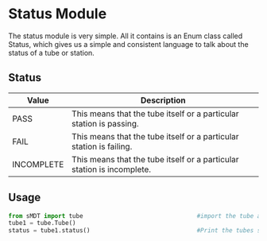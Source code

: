 Status Module
=============

The status module is very simple. All it contains is an Enum class called Status, which gives us a simple and consistent language to talk about the status of a tube or station.

Status
------
Value | Description
---|---
PASS|This means that the tube itself or a particular station is passing.
FAIL|This means that the tube itself or a particular station is failing.
INCOMPLETE|This means that the tube itself or a particular station is incomplete.

Usage
-----
```python
from sMDT import tube                                #import the tube and db modules
tube1 = tube.Tube()
status = tube1.status()                              #Print the tubes status. As this tube has no data, it should return Status.INCOMPLETE
```